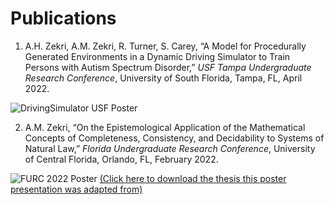 # Publications
1. A.H. Zekri, A.M. Zekri, R. Turner, S. Carey, “A Model for Procedurally Generated Environments in a Dynamic Driving Simulator to Train Persons with Autism Spectrum Disorder,” *USF Tampa Undergraduate Research Conference*, University of South Florida, Tampa, FL, April 2022.

![DrivingSimulator USF Poster](https://user-images.githubusercontent.com/78307866/209985579-4626269a-db03-4684-983a-107af11f7363.png)

2. A.M. Zekri, “On the Epistemological Application of the Mathematical Concepts of Completeness, Consistency, and Decidability to Systems of Natural Law,” *Florida Undergraduate Research Conference*, University of Central Florida, Orlando, FL, February 2022.

![FURC 2022 Poster](https://user-images.githubusercontent.com/78307866/209985619-d6a508fe-c05b-4246-bfed-6c1de936b325.png)
[(Click here to download the thesis this poster presentation was adapted from)](https://github.com/TheShadowTiki/Publications/raw/main/ON%20THE%20EPISTEMOLOGICAL%20APPLICATION%20OF%20THE%20MATHEMATICAL%20CONCEPTS%20OF%20COMPLETENESS%2C%20CONSISTENCY%2C%20AND%20DECIDABILITY%20TO%20SYSTEMS%20OF%20NATURAL%20LAW.pdf)
